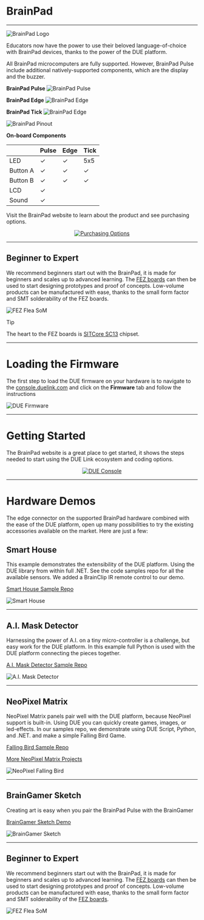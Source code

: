 ﻿# BrainPad
---
![BrainPad Logo](images/brainpad-logo.png) 

Educators now have the power to use their beloved language-of-choice with BrainPad devices, thanks to the power of the DUE platform.

All BrainPad microcomputers are fully supported. However, BrainPad Pulse include additional natively-supported components, which are the display and the buzzer.

**BrainPad Pulse**
![BrainPad Pulse](images/brainpad-pulse.png) 

**BrainPad Edge**
![BrainPad Edge](images/brainpad-edge.png) 

**BrainPad Tick**
![BrainPad Edge](images/brainpad-tick.png) 

![BrainPad Pinout](images/edge-pulse-due-pinout.png) 

**On-board Components**


|       | Pulse | Edge	| Tick
---     | ---   | ---	| ---
LED		|   ✓   |   ✓	| 5x5
Button A|   ✓   |   ✓	| ✓
Button B|   ✓   |   ✓	| ✓
LCD     |   ✓   | 
Sound   |   ✓   |    


Visit the BrainPad website to learn about the product and see purchasing options.

<div style="text-align: center;">

[![Purchasing Options](images/btn-buy.png)](https://www.brainpad.com)

</div>

---

## Beginner to Expert

We recommend beginners start out with the BrainPad, it is made for beginners and scales up to advanced learning. The [FEZ boards](fez.md) can then be used to start designing prototypes and proof of concepts. Low-volume products can be manufactured with ease, thanks to the small form factor and SMT solderability of the FEZ boards. 

![FEZ Flea SoM](images/beginner-expert.jpg)

> [!TIP]
> The heart to the FEZ boards is [SITCore SC13](https://www.ghielectronics.com/sitcore/) chipset.

---

# Loading the Firmware
The first step to load the DUE firmware on your hardware is to navigate to the [console.duelink.com](https://https://console.duelink.com/) and click on the **Firmware** tab and follow the instructions

![DUE Firmware](images/due-firmware.png) 

---
# Getting Started
The BrainPad website is a great place to get started, it shows the steps needed to start using the DUE Link ecosystem and coding options.


<div style="text-align: center;">

[![DUE Console](images/brainpad-lessons.png)](https://www.brainpad.com/lessons/)

</div>

---

# Hardware Demos
The edge connector on the supported BrainPad hardware combined with the ease of the DUE platform, open up many possibilities to try the existing accessories available on the market. Here are just a few:

## Smart House
This example demonstrates the extensibility of the DUE platform. Using the DUE library from within full .NET. See the code samples repo for all the available sensors. We added a BrainClip IR remote control to our demo. 

[Smart House Sample Repo](https://github.com/ghi-electronics/due-samples/tree/main/BrainPad/SmartHome)

![Smart House](images/smart-house-demo.jpg) 

---

## A.I. Mask Detector
Harnessing the power of A.I. on a tiny micro-controller is a challenge, but easy work for the DUE platform. In this example full Python is used with the DUE platform connecting the pieces together. 

[A.I. Mask Detector Sample Repo](https://github.com/ghi-electronics/due-samples/tree/main/AI-MaskDetect/python)

![A.I. Mask Detector](images/ai-mask-detect.gif) 

---
## NeoPixel Matrix 
NeoPixel Matrix panels pair well with the DUE platform, because NeoPixel support is built-in. Using DUE you can quickly create games, images, or led-effects. In our samples repo, we demonstrate using DUE Script, Python, and .NET. and make a simple Falling Bird Game.

[Falling Bird Sample Repo](https://github.com/ghi-electronics/due-samples/tree/main/NeoMatrix/16x16/FallingBird)

[More NeoPixel Matrix Projects](../software/due-script/samples/neopixel-matrix.md)

![NeoPixel Falling Bird](images/falling-bird.gif) 

---
## BrainGamer Sketch
Creating art is easy when you pair the BrainPad Pulse with the BrainGamer

[BrainGamer Sketch Demo](../software/due-script/samples/pulse-gamer-sketch.md)

![BrainGamer Sketch](../software/due-script/samples/images/braingamer-sketch.gif)

---

## Beginner to Expert

We recommend beginners start out with the BrainPad, it is made for beginners and scales up to advanced learning. The [FEZ boards](fez.md) can then be used to start designing prototypes and proof of concepts. Low-volume products can be manufactured with ease, thanks to the small form factor and SMT solderability of the [FEZ boards](fez.md). 

![FEZ Flea SoM](images/beginner-expert.jpg) 



